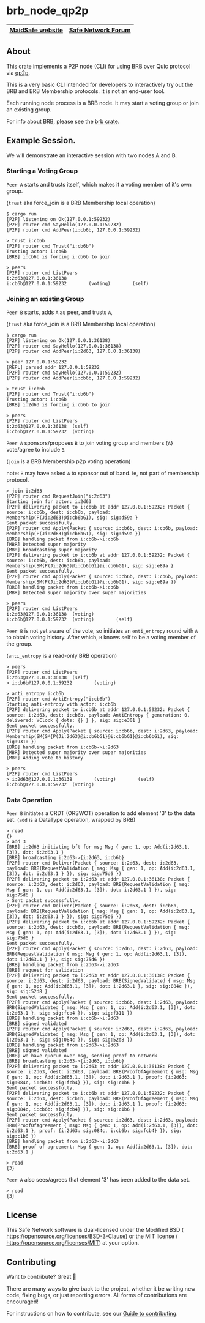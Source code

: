 # brb_node_qp2p

[MaidSafe website](http://maidsafe.net) | [Safe Network Forum](https://safenetforum.org/)
:-------------------------------------: | :---------------------------------------------:

## About

This crate implements a P2P node (CLI) for using BRB over Quic protocol via [qp2p](https://github.com/maidsafe/qp2p).

This is a very basic CLI intended for developers to interactively try out the BRB and BRB Membership protocols.  It is not an end-user tool.

Each running node process is a BRB node.  It may start a voting group or join an existing group.

For info about BRB, please see the [brb crate](https://github.com/maidsafe/brb/).

## Example Session.

We will demonstrate an interactive session with two nodes A and B.

### Starting a Voting Group

`Peer A` starts and trusts itself, which makes it a voting member of it's own group.

(`trust` aka force_join is a BRB Membership local operation)

```
$ cargo run
[P2P] listening on Ok(127.0.0.1:59232)
[P2P] router cmd SayHello(127.0.0.1:59232)
[P2P] router cmd AddPeer(i:cb6b, 127.0.0.1:59232)

> trust i:cb6b
[P2P] router cmd Trust("i:cb6b")
Trusting actor: i:cb6b
[BRB] i:cb6b is forcing i:cb6b to join

> peers
[P2P] router cmd ListPeers
i:2d63@127.0.0.1:36138
i:cb6b@127.0.0.1:59232        (voting)        (self)
```

### Joining an existing Group

`Peer B` starts, adds `A` as peer, and trusts `A`,

(`trust` aka force_join is a BRB Membership local operation)

```
$ cargo run
[P2P] listening on Ok(127.0.0.1:36138)
[P2P] router cmd SayHello(127.0.0.1:36138)
[P2P] router cmd AddPeer(i:2d63, 127.0.0.1:36138)

> peer 127.0.0.1:59232
[REPL] parsed addr 127.0.0.1:59232
[P2P] router cmd SayHello(127.0.0.1:59232)
[P2P] router cmd AddPeer(i:cb6b, 127.0.0.1:59232)

> trust i:cb6b
[P2P] router cmd Trust("i:cb6b")
Trusting actor: i:cb6b
[BRB] i:2d63 is forcing i:cb6b to join

> peers
[P2P] router cmd ListPeers
i:2d63@127.0.0.1:36138  (self)
i:cb6b@127.0.0.1:59232  (voting)
```

`Peer A` sponsors/proposes `B` to join voting group and members {`A`} vote/agree to include `B`.

(`join` is a BRB Membership p2p voting operation)

note: `B` may have asked `A` to sponsor out of band.  ie, not part of membership protocol.


```
> join i:2d63
[P2P] router cmd RequestJoin("i:2d63")
Starting join for actor: i:2d63
[P2P] delivering packet to i:cb6b at addr 127.0.0.1:59232: Packet { source: i:cb6b, dest: i:cb6b, payload: Membership(P(Ji:2d63)@i:cb6bG1), sig: sig:d59a }
Sent packet successfully.
[P2P] router cmd Apply(Packet { source: i:cb6b, dest: i:cb6b, payload: Membership(P(Ji:2d63)@i:cb6bG1), sig: sig:d59a })
[BRB] handling packet from i:cb6b->i:cb6b
[MBR] Detected super majority
[MBR] broadcasting super majority
[P2P] delivering packet to i:cb6b at addr 127.0.0.1:59232: Packet { source: i:cb6b, dest: i:cb6b, payload: Membership(SM{P(Ji:2d63)@i:cb6bG1}@i:cb6bG1), sig: sig:e89a }
Sent packet successfully.
[P2P] router cmd Apply(Packet { source: i:cb6b, dest: i:cb6b, payload: Membership(SM{P(Ji:2d63)@i:cb6bG1}@i:cb6bG1), sig: sig:e89a })
[BRB] handling packet from i:cb6b->i:cb6b
[MBR] Detected super majority over super majorities

> peers
[P2P] router cmd ListPeers
i:2d63@127.0.0.1:36138  (voting)
i:cb6b@127.0.0.1:59232  (voting)        (self)
```

`Peer B` is not yet aware of the vote, so initiates an `enti_entropy` round with `A` to obtain voting history.
After which, `B` knows self to be a voting member of the group.

(`anti_entropy` is a read-only BRB operation)

```
> peers
[P2P] router cmd ListPeers
i:2d63@127.0.0.1:36138  (self)
> i:cb6b@127.0.0.1:59232        (voting)

> anti_entropy i:cb6b
[P2P] router cmd AntiEntropy("i:cb6b")
Starting anti-entropy with actor: i:cb6b
[P2P] delivering packet to i:cb6b at addr 127.0.0.1:59232: Packet { source: i:2d63, dest: i:cb6b, payload: AntiEntropy { generation: 0, delivered: VClock { dots: {} } }, sig: sig:e301 }
Sent packet successfully.
[P2P] router cmd Apply(Packet { source: i:cb6b, dest: i:2d63, payload: Membership(SM{SM{P(Ji:2d63)@i:cb6bG1}@i:cb6bG1}@i:cb6bG1), sig: sig:9310 })
[BRB] handling packet from i:cb6b->i:2d63
[MBR] Detected super majority over super majorities
[MBR] Adding vote to history

> peers
[P2P] router cmd ListPeers
> i:2d63@127.0.0.1:36138        (voting)        (self)
i:cb6b@127.0.0.1:59232  (voting)
```

### Data Operation

`Peer B` initiates a CRDT (ORSWOT) operation to add element '3' to the data set.
(`add` is a DataType operation, wrapped by BRB)

```
> read
{}
> add 3
[BRB] i:2d63 initiating bft for msg Msg { gen: 1, op: Add(i:2d63.1, [3]), dot: i:2d63.1 }
[BRB] broadcasting i:2d63->{i:2d63, i:cb6b}
[P2P] router cmd Deliver(Packet { source: i:2d63, dest: i:2d63, payload: BRB(RequestValidation { msg: Msg { gen: 1, op: Add(i:2d63.1, [3]), dot: i:2d63.1 } }), sig: sig:75d6 })
[P2P] delivering packet to i:2d63 at addr 127.0.0.1:36138: Packet { source: i:2d63, dest: i:2d63, payload: BRB(RequestValidation { msg: Msg { gen: 1, op: Add(i:2d63.1, [3]), dot: i:2d63.1 } }), sig: sig:75d6 }
> Sent packet successfully.
[P2P] router cmd Deliver(Packet { source: i:2d63, dest: i:cb6b, payload: BRB(RequestValidation { msg: Msg { gen: 1, op: Add(i:2d63.1, [3]), dot: i:2d63.1 } }), sig: sig:75d6 })
[P2P] delivering packet to i:cb6b at addr 127.0.0.1:59232: Packet { source: i:2d63, dest: i:cb6b, payload: BRB(RequestValidation { msg: Msg { gen: 1, op: Add(i:2d63.1, [3]), dot: i:2d63.1 } }), sig: sig:75d6 }
Sent packet successfully.
[P2P] router cmd Apply(Packet { source: i:2d63, dest: i:2d63, payload: BRB(RequestValidation { msg: Msg { gen: 1, op: Add(i:2d63.1, [3]), dot: i:2d63.1 } }), sig: sig:75d6 })
[BRB] handling packet from i:2d63->i:2d63
[BRB] request for validation
[P2P] delivering packet to i:2d63 at addr 127.0.0.1:36138: Packet { source: i:2d63, dest: i:2d63, payload: BRB(SignedValidated { msg: Msg { gen: 1, op: Add(i:2d63.1, [3]), dot: i:2d63.1 }, sig: sig:084c }), sig: sig:52d8 }
Sent packet successfully.
[P2P] router cmd Apply(Packet { source: i:cb6b, dest: i:2d63, payload: BRB(SignedValidated { msg: Msg { gen: 1, op: Add(i:2d63.1, [3]), dot: i:2d63.1 }, sig: sig:fcb4 }), sig: sig:f311 })
[BRB] handling packet from i:cb6b->i:2d63
[BRB] signed validated
[P2P] router cmd Apply(Packet { source: i:2d63, dest: i:2d63, payload: BRB(SignedValidated { msg: Msg { gen: 1, op: Add(i:2d63.1, [3]), dot: i:2d63.1 }, sig: sig:084c }), sig: sig:52d8 })
[BRB] handling packet from i:2d63->i:2d63
[BRB] signed validated
[BRB] we have quorum over msg, sending proof to network
[BRB] broadcasting i:2d63->{i:2d63, i:cb6b}
[P2P] delivering packet to i:2d63 at addr 127.0.0.1:36138: Packet { source: i:2d63, dest: i:2d63, payload: BRB(ProofOfAgreement { msg: Msg { gen: 1, op: Add(i:2d63.1, [3]), dot: i:2d63.1 }, proof: {i:2d63: sig:084c, i:cb6b: sig:fcb4} }), sig: sig:c1b6 }
Sent packet successfully.
[P2P] delivering packet to i:cb6b at addr 127.0.0.1:59232: Packet { source: i:2d63, dest: i:cb6b, payload: BRB(ProofOfAgreement { msg: Msg { gen: 1, op: Add(i:2d63.1, [3]), dot: i:2d63.1 }, proof: {i:2d63: sig:084c, i:cb6b: sig:fcb4} }), sig: sig:c1b6 }
Sent packet successfully.
[P2P] router cmd Apply(Packet { source: i:2d63, dest: i:2d63, payload: BRB(ProofOfAgreement { msg: Msg { gen: 1, op: Add(i:2d63.1, [3]), dot: i:2d63.1 }, proof: {i:2d63: sig:084c, i:cb6b: sig:fcb4} }), sig: sig:c1b6 })
[BRB] handling packet from i:2d63->i:2d63
[BRB] proof of agreement: Msg { gen: 1, op: Add(i:2d63.1, [3]), dot: i:2d63.1 }

> read
{3}
```

`Peer A` also sees/agrees that element '3' has been added to the data set.

```
> read
{3}
```



## License

This Safe Network software is dual-licensed under the Modified BSD (<LICENSE-BSD> <https://opensource.org/licenses/BSD-3-Clause>) or the MIT license (<LICENSE-MIT> <https://opensource.org/licenses/MIT>) at your option.

## Contributing

Want to contribute? Great :tada:

There are many ways to give back to the project, whether it be writing new code, fixing bugs, or just reporting errors. All forms of contributions are encouraged!

For instructions on how to contribute, see our [Guide to contributing](https://github.com/maidsafe/QA/blob/master/CONTRIBUTING.md).

